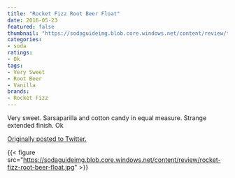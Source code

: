 ```yaml
---
title: "Rocket Fizz Root Beer Float"
date: 2016-05-23
featured: false
thumbnail: "https://sodaguideimg.blob.core.windows.net/content/review/thumbs/rocket-fizz-root-beer-float.jpg"
categories:
- soda
ratings:
- Ok
tags:
- Very Sweet
- Root Beer
- Vanilla
brands:
- Rocket Fizz
---
```


Very sweet. Sarsaparilla and cotton candy in equal measure. Strange extended finish. Ok

[Originally posted to Twitter.](https://twitter.com/Cavorter/status/734801851338493952)

{{< figure src="https://sodaguideimg.blob.core.windows.net/content/review/rocket-fizz-root-beer-float.jpg" >}}
